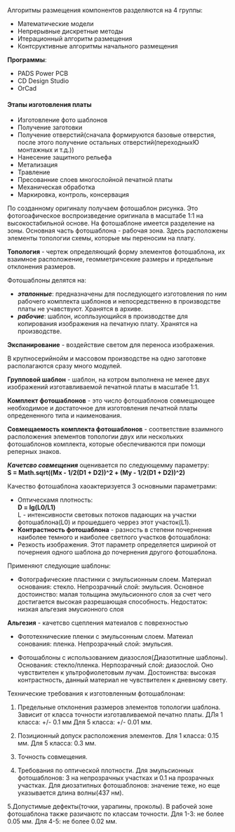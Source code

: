 Алгоритмы размещения компонентов разделяются на 4 группы:  
- Математические модели  
- Непрерывные дискретные методы  
- Итерационный алгоритм размещения  
- Контсруктивные алгоритмы начального размещения  

**Программы**:
+ PADS Power PCB  
+ CD Design Studio  
+ OrCad  

#### Этапы изготовления платы

- Изготовление фото шаблонов  
- Получение заготовки  
- Получение отверстий(сначала формируются базовые отверстия, после этого получение остальных отверстий(переходныхЮ монтажных и т.д.))  
- Нанесение защитного рельефа  
- Метализация  
- Травление  
- Пресованние слоев многослойной печатной платы  
- Механическая обработка  
- Маркировка, контроль, консервация  

По созданному оригиналу получаем фотошаблон рисунка. Это фотогоафическое воспроизведение оригинала в масштабе 1:1 на высокостабильной основе. На фотошаблоне имеется разделение на зоны. Основная часть фотошаблона - рабочая зона. Здесь расположены элементы топологии схемы, которые мы переносим на плату.  

**Топология** - чертеж определяющий форму элементов фотошаблона, их взаимное расположение, геомметричсекие размеры и предельные отклонения размеров. 

Фотошаблоны делятся на: 
- ***эталонные***: предназначены для последующего изготовления по ним рабочего комплекта шаблонов и непосредственно в производстве платы не учавствуют. Хранятся в архиве.  
- ***рабочие***: шаблон, исопльзующийся в производстве для копирования изображения на печатную плату. Хранятся на производстве.  

**Экспанирование** - воздействие светом для переноса изображения.  

В крупносерийнойм и массовом производстве на одно заготовке располагаются сразу много модулей. 

**Групповой шаблон** - шаблон, на котром выполнена не менее двух изображений изготавливаемой печатной платы в масштабе 1:1.  

**Комплект фотошаблонов** - это число фотошаблонов совмещающее необходимое и достаточное для изготовления печатной платы опредененного типа и наименования.  

**Совмещаемость комплекта фотошаблонов** - соответствие взаимного расположения элементов топологии двух или нескольких фотошаблонов комплекта, которые обеспечиваются при помощи реперных знаков.  

***Качетсво совмещения*** оценивается по следующемму параметру:  
  **S = Math.sqrt((Mx - 1/2(D1 + D2))^2 + (My - 1/2(D1 + D2))^2)**

Качество фотошаблона хаоактеризуется 3 основными параметрами: 
- Оптическамя плотность:  
  **D = lg(L0/L1)**  
  L - интенсивности световых потоков падающих на участки фотошаблона(L0) и прошедшего черрез этот участок(L1).  
- **Контрастность фотошаблона**  - разность в степени почернения наиболее темного и наиболее светлого участков фотошаблона: 
- Резкость изображения. Этот параметр определяется шириной от почернеия одного шаблона до почернения другого фотошаблона.  

Применяют следующие шаблоны:

+ Фотографические пластинки с эмульсионным слоем. Материал основания: стекло. Непрозрачный слой: эмульсия. Основное достоинство: малая тольщина эмульсионного слоя за счет чего достигается высокая разрешающая способность. Недостаток: низкая альгезия эмусионного слоя

**Альгезия** - качетсво сцепления матеиалов с поврехностью

+ Фототехнические пленки с эмульсонным слоем. Матеиал сонования: пленка. Непрозрачный слой: эмульсия. 

+ Фотошаблоны с использованием диазослоя(Диазотипные шаблоны). Основания: стекло/пленка. Нерпозрачный слой: диазослой. Оно чувствителен к ультрофиолетовым лучам. Достоинства: высокая контрастность, данный материал не чувствителен  к дневному свету.  

Технические требования к изготовленным фотошаблонам:
  
1. Предельные отклонения размеров элементов топологии шаблона. Зависит от класса точности изготавливаемой печатно платы. ДЛя 1 класса: +/- 0.1 мм Для 5 класса: +/- 0.01 мм.   

2. Позиционный допуск расположения элементов. Для 1 класса: 0.15 мм. Для 5 класса: 0.3 мм.  

3. Точность совмещения.  

4. Требования по оптической плотности. Для эмульсионных фотошаблонов: 3 на непрозрачных участках и 0.1 на прозрачных участках. Для диозатипных фотошаблонов: значение теже, но еще указывается длина волны(437 нм). 

5.Допустимые дефекты(точки, уарапины, проколы). В рабочей зоне фотошаблона также разичаютс по классам точности. Для 1-3: не более
0.05 мм. Для 4-5: не более 0.02 мм.  